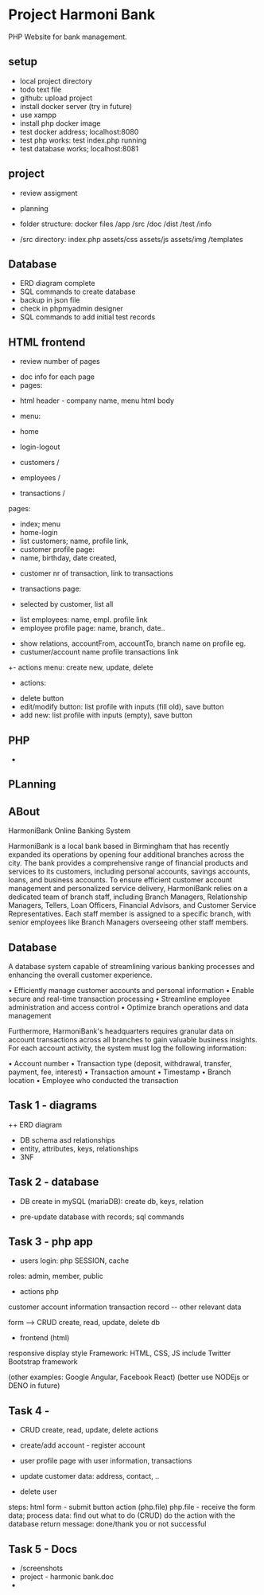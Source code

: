 
# Project Harmoni Bank

PHP Website for bank management.

## setup

+ local project directory
+ todo text file
+ github: upload project
+ install docker server (try in future)
+ use xampp
+ install php docker image 
+ test docker address; localhost:8080
+ test php works: test index.php running
+ test database works; localhost:8081

## project

+ review assigment

+ planning

+ folder structure: docker files
/app /src /doc /dist /test /info   

+ /src directory: index.php assets/css assets/js assets/img /templates

## Database

+ ERD diagram complete
+ SQL commands to create database
+ backup in json file
+ check in phpmyadmin designer
+ SQL commands to add initial test records

## HTML frontend

+ review number of pages
- doc info for each page
- pages: 

+ html header - company name, menu 
html body

+ menu:
+ home 
+ login-logout
+ customers /
+ employees /
+ transactions /

pages:
+ index; menu
+ home-login
+ list customers; name, profile link, 
+ customer profile page: 
+ name, birthday, date created, 
- customer nr of transaction, link to transactions

+ transactions page: 
- selected by customer, list all 
+ list employees: name, empl. profile link
+ employee profile page: name, branch, date..
- show relations, accountFrom, accountTo, branch name on profile eg.
- custumer/account name profile transactions link

+- actions menu: create new, update, delete

- actions:
+ delete button
+ edit/modify button: list profile with inputs (fill old), save button
+ add new: list profile with inputs (empty), save button




## PHP

- 

## PLanning

## ABout

HarmoniBank Online Banking System

HarmoniBank is a local bank based in Birmingham that has recently expanded its operations by
opening four additional branches across the city. The bank provides a comprehensive range of
financial products and services to its customers, including personal accounts, savings accounts,
loans, and business accounts. To ensure efficient customer account management and personalized
service delivery, HarmoniBank relies on a dedicated team of branch staff, including Branch
Managers, Relationship Managers, Tellers, Loan Officers, Financial Advisors, and Customer
Service Representatives. Each staff member is assigned to a specific branch, with senior employees
like Branch Managers overseeing other staff members.

## Database

A database system capable of streamlining
various banking processes and enhancing the overall customer experience.


• Efficiently manage customer accounts and personal information
• Enable secure and real-time transaction processing
• Streamline employee administration and access control
• Optimize branch operations and data management


Furthermore, HarmoniBank's headquarters requires granular data on account transactions across
all branches to gain valuable business insights. For each account activity, the system must log the following information:

• Account number
• Transaction type (deposit, withdrawal, transfer, payment, fee, interest)
• Transaction amount
• Timestamp
• Branch location
• Employee who conducted the transaction

## Task 1 - diagrams

++ ERD diagram
- DB schema asd relationships
- entity, attributes, keys, relationships
- 3NF

## Task 2 - database

- DB create in mySQL (mariaDB): create db, keys, relation

- pre-update database with records; sql commands

## Task 3  - php app

- users 
login: php SESSION, cache

roles: admin, member, public 

- actions php 

customer account information
transaction record
-- other relevant data

form --> CRUD create, read, update, delete db

- frontend (html) 

responsive display style Framework: 
HTML, CSS, JS 
include Twitter Bootstrap framework

(other examples: Google Angular, Facebook React)
(better use NODEjs or DENO in future)

## Task 4 - 

- CRUD create, read, update, delete actions

- create/add account - register account
- user profile page with user information, transactions
- update customer data: address, contact, ..
- delete user

steps:
html form - submit button action (php.file)
php.file - 
receive the form data; 
process data: find out what to do (CRUD)
do the action with the database
return message: done/thank you or not successful 

## Task 5 - Docs

- /screenshots
- project - harmonic bank.doc
- 





